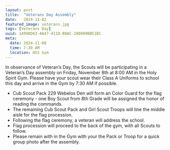 ```yaml
---
layout: post
title:  "Veterans Day Assembly"
date:   2024-11-02
featured_image: veterans.jpg
tags: [Veterans Day]
uuid: 1A990D63-AA47-411D-B0AC-288009BB51BC
meta:
  date: 2024-11-08
  time: 7:30 AM
  location: HSS Gym
---
```


In observance of Veteran’s Day, the Scouts will be participating in a Veteran’s Day assembly on Friday, November 8th at 8:00 AM in the Holy Spirit Gym. Please have your scout wear their Class A Uniforms to school this day and arrive in the Gym by 7:30 AM if possible.

* Cub Scout Pack 229 Webelos Den will form an Color Guard for the flag ceremony - one Boy Scout from 8th Grade will be assigned the honor of reading the commands.
* The remaining Cub Scout Pack and Girl Scout Troops will line the middle aisle for the flag procession.
* Following the flag ceremony, a veteran will address the school.
* Flag procession will proceed to the back of the gym, with all Scouts to follow.
* Please remain with in the Gym with your the Pack or Troop for a quick group photo after the assembly.
